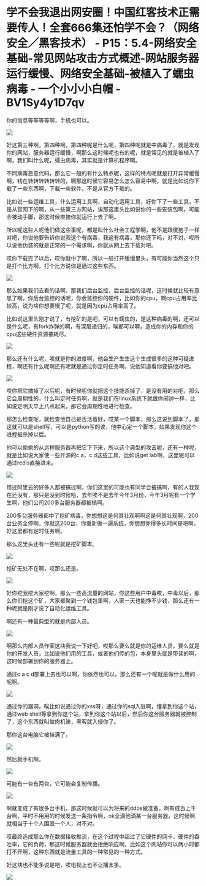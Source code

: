 # 学不会我退出网安圈！中国红客技术正需要传人！全套666集还怕学不会？（网络安全／黑客技术） - P15：5.4-网络安全基础-常见网站攻击方式概述-网站服务器运行缓慢、网络安全基础-被植入了蠕虫病毒 - 一个小小小白帽 - BV1Sy4y1D7qv

你的信息等等等等啊，手机也可以。

![](img/0978d6243b42b33b6a4412b043eea2a3_1.png)

好这第三种啊，第四种啊，第四种呢是什么呢，第四种呢就是中病毒了，就是发现你的网站，服务器运行缓慢，啊那么这时候呢也有的呢，就是常见的就是被植入了啊，我们叫什么呢，蠕虫病毒，其实就是计算机程序啊。

不同病毒恶意代码，那么它一般的有什么特点呢，这样的特点呢就是打开异常缓慢啊，钱在转转转转转转的，啊那这时候它容易怎么怎么容易中啊，就是比如说你下载了一些东西啊，下载一些软件，不是从官方下载的。

比如说一些运维工具，什么运用工具啊，自动化运用工具，好你下了一些工具，不是从官网下的啊，从一些第三方网站，诶那这里头比如说你的一些安装包啊，可能会被动手脚，那这时候直接你就运行上去了啊。

所以呢这些人呢他们做这些事呢，都是叫什么社会工程学啊，他不是跟傻狍子一样对吧，你说他要告诉你说我这个有病毒，我这有病毒，那你还下吗，对不对，哎所以说他伪装的就是正常的一个需求啊，你就从网上去下载对吧。

哎你下载完了以后，哎你就中了啊，所以一般打开缓慢里头，有可能你当然这个只是打个比方啊，打个比方说你是通过这些东西。



![](img/0978d6243b42b33b6a4412b043eea2a3_3.png)

那么如果我们去看的话啊，那我们后台监控，后台监控的话呢，这时候就比较有意思了啊，你后台监控的话呢，你会监控你的硬件，比如你的cpu，啊cpu占用率比较高，说为啥你想要慢了呢，就是因为cpu占用率高了。

比如说这里头刚才说了，有挖矿的是吧，可以有蠕虫的，是这种病毒的啊，还可以是什么呢，有fork炸弹的啊，有深层递归的，唉都可以啊，造成你的内存和你的cpu这些硬件资源被耗尽。



![](img/0978d6243b42b33b6a4412b043eea2a3_5.png)

那么还有什么呢，唉就是你的进度啊，他会生产生生这个生成很多的这种可疑进程，啊还有什么呢啊还有呢就是通过你定时任务啊，说他知道看你要搞他对吧。



![](img/0978d6243b42b33b6a4412b043eea2a3_7.png)

哎你把它搞掉了以后呢，有时候呢你就把这个技能杀掉了，是没有用的对吧，那么它会周期性的，什么叫定时任务啊，就是我们在linux系统下就跟你闹钟一样，比如说定明天早上八点起来，那它会周期性地进行检查。

那怎么检查呢，就检查他自己是否活着好，哎某一个脚本，那么这说到脚本了，那这就可以是shell写，可以是python写的诶，他中心定一个脚本，如果发现你这个进程被杀掉以后。

他可以偷偷的从远程服务器再把它下下来，所以这个典型的攻击呢，还有一种呢，就是比如说大家使一些开源的c a，c d这些工具，比如说get lab啊，这里呢可以通过redis直接进来。



![](img/0978d6243b42b33b6a4412b043eea2a3_9.png)

用过阿里云的好多人都被搞过啊，你们这里的可能也有同学会被搞啊，有的人我现在还没有，那只是没到时候哈，去年唉不是去年今年3月份，今年3月呢有一个学生啊，他们公司200多台服务器都被搞啊。

200多台服务器都中了挖矿病毒，你想想这是何其壮观啊啊这是何其壮观啊，200台业务全停啊，你就这200台，你重新做一遍系统，你想想你得多长时间是吧啊，好这里都有定时任务啊。

那么这里头还有一些呢就是挖矿脚本。

![](img/0978d6243b42b33b6a4412b043eea2a3_11.png)

挖矿无处不在啊，哎那么还是。

![](img/0978d6243b42b33b6a4412b043eea2a3_13.png)

好你挖我挖大家挖啊，那么一些高流量的网站，你这些用户中毒唉，中毒以后，那么你们挖这个矿，大家都聚到一个钱包里啊，人家一天也能挣不少钱，那么还有一种呢就是刚才说了自动化运维工具。

啊还有一种最典型的就是内部人员。

![](img/0978d6243b42b33b6a4412b043eea2a3_15.png)

啊那么内部人员作案这块我说一下好吧，哎那么要么就是你的运维人员，要么就是你的开发人员，比如说他们用的工具，或者他们传的包，本身里头就是带读的啊，这时候部署到你的服务器上。

通过c a c d部署上去也可以啊，你依然也可以，那么还有一个呢就是做什么用的呢啊。

![](img/0978d6243b42b33b6a4412b043eea2a3_17.png)

通过你的漏洞，唉比如说通过你的xss呀，通过你的sql入驻啊，懂拿到你这个站，通过web shell等拿到你这个站，拿到你这个站以后，然后你这台服务器就被控制了，这个东西就叫做肉机诶，黑客就入侵你了。

那你这台电脑它被挂满了。

![](img/0978d6243b42b33b6a4412b043eea2a3_19.png)

然后就手机啊。

![](img/0978d6243b42b33b6a4412b043eea2a3_21.png)

可能有一台有两台，它可能会复制传播。

![](img/0978d6243b42b33b6a4412b043eea2a3_23.png)

啊就变成了有很多台手机，那这时候就可以为将来的ddos做准备，啊有成百上千台啊，平时不用用的时候发送一条指令啊，ok全滴他滴某一台服务器，这时候啊就相当于十个人围殴一个人，对不对。

哎最终造成那么你在数据接收推流，在这个过程中超过了它硬件的网卡，硬件的吞吐率，它的负荷，那这时候服务器就会拒绝响应啊，比如这个网站你可以两小时都打不开啊，这种东西就是流量工具的一种常见的一种方式。

好这块也不能多说是吧，唉电视上也不让播太多。

![](img/0978d6243b42b33b6a4412b043eea2a3_25.png)